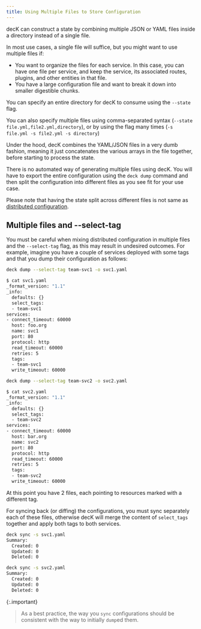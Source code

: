 ```yaml
---
title: Using Multiple Files to Store Configuration
---
```


decK can construct a state by combining multiple JSON or YAML files inside a
directory instead of a single file.

In most use cases, a single file will suffice, but you might want to use
multiple files if:
- You want to organize the files for each service. In this case, you
  can have one file per service, and keep the service, its associated routes,
  plugins, and other entities in that file.
- You have a large configuration file and want to break it down into smaller
  digestible chunks.

You can specify an entire directory for decK to consume using the `--state`
flag.

You can also specify multiple files using comma-separated syntax (`--state file.yml,file2.yml,directory`),
or by using the flag many times (`-s file.yml -s file2.yml -s directory`)

Under the hood, decK combines the YAML/JSON files in a very dumb fashion,
meaning it just concatenates the various arrays in the file together, before
starting to process the state.

There is no automated way of generating multiple files using decK. You will
have to export the entire configuration using the `deck dump` command and then
split the configuration into different files as you see fit for your use case.


Please note that having the state split across different files is not same
as [distributed configuration](/deck/{{page.kong_version}}/guides/distributed-configuration).

## Multiple files and --select-tag

You must be careful when mixing distributed configuration in multiple files and
the `--select-tag` flag, as this may result in undesired outcomes.
For example, imagine you have a couple of services deployed with some tags
and that you dump their configuration as follows:

```sh
deck dump --select-tag team-svc1 -o svc1.yaml
```

```sh
$ cat svc1.yaml
_format_version: "1.1"
_info:
  defaults: {}
  select_tags:
  - team-svc1
services:
- connect_timeout: 60000
  host: foo.org
  name: svc1
  port: 80
  protocol: http
  read_timeout: 60000
  retries: 5
  tags:
  - team-svc1
  write_timeout: 60000
```

```sh
deck dump --select-tag team-svc2 -o svc2.yaml
```

```sh
$ cat svc2.yaml
_format_version: "1.1"
_info:
  defaults: {}
  select_tags:
  - team-svc2
services:
- connect_timeout: 60000
  host: bar.org
  name: svc2
  port: 80
  protocol: http
  read_timeout: 60000
  retries: 5
  tags:
  - team-svc2
  write_timeout: 60000
```

At this point you have 2 files, each pointing to resources marked with a different tag.

For syncing back (or diffing) the configurations, you must sync separately each of these files,
otherwise decK will merge the content of `select_tags` together and apply both tags
to both services.

```sh
deck sync -s svc1.yaml
Summary:
  Created: 0
  Updated: 0
  Deleted: 0
```

```sh
deck sync -s svc2.yaml
Summary:
  Created: 0
  Updated: 0
  Deleted: 0
```

{:.important}
> As a best practice, the way you `sync` configurations should be consistent with the way to
initially `dump`ed them.